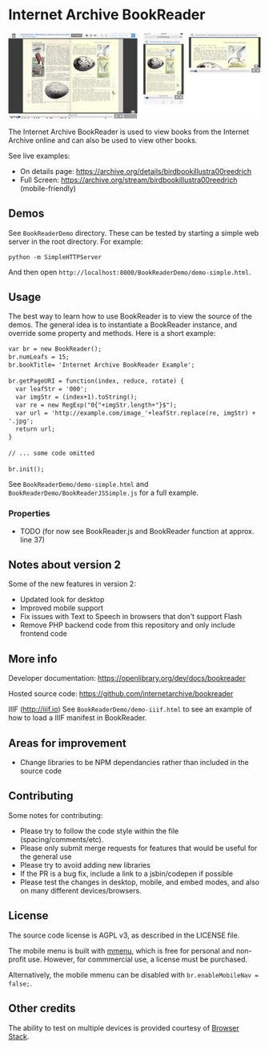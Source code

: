 # Internet Archive BookReader

![](./screenshot.png)

The Internet Archive BookReader is used to view books from the Internet Archive online and can also be used to view other books.

See live examples:
- On details page: https://archive.org/details/birdbookillustra00reedrich
- Full Screen: https://archive.org/stream/birdbookillustra00reedrich (mobile-friendly)


## Demos

See `BookReaderDemo` directory. These can be tested by starting a simple web server in the root directory. For example:

```
python -m SimpleHTTPServer
```

And then open `http://localhost:8000/BookReaderDemo/demo-simple.html`.

## Usage

The best way to learn how to use BookReader is to view the source of the demos. The general idea is to instantiate a BookReader instance, and override some property and methods. Here is a short example:

```
var br = new BookReader();
br.numLeafs = 15;
br.bookTitle= 'Internet Archive BookReader Example';

br.getPageURI = function(index, reduce, rotate) {
  var leafStr = '000';
  var imgStr = (index+1).toString();
  var re = new RegExp("0{"+imgStr.length+"}$");
  var url = 'http://example.com/image_'+leafStr.replace(re, imgStr) + '.jpg';
  return url;
}

// ... some code omitted

br.init();
```

See `BookReaderDemo/demo-simple.html` and `BookReaderDemo/BookReaderJSSimple.js` for a full example.

### Properties

- TODO (for now see BookReader.js and BookReader function at approx. line 37)


## Notes about version 2

Some of the new features in version 2:
- Updated look for desktop
- Improved mobile support
- Fix issues with Text to Speech in browsers that don't support Flash
- Remove PHP backend code from this repository and only include frontend code


## More info

Developer documentation:
https://openlibrary.org/dev/docs/bookreader

Hosted source code:
https://github.com/internetarchive/bookreader

IIIF (http://iiif.io)
See `BookReaderDemo/demo-iiif.html` to see an example of how to load a IIIF manifest in BookReader.


## Areas for improvement
- Change libraries to be NPM dependancies rather than included in the source code


## Contributing

Some notes for contributing:
- Please try to follow the code style within the file (spacing/comments/etc).
- Please only submit merge requests for features that would be useful for the general use
- Please try to avoid adding new libraries
- If the PR is a bug fix, include a link to a jsbin/codepen if possible
- Please test the changes in desktop, mobile, and embed modes, and also on many different devices/browsers.


## License

The source code license is AGPL v3, as described in the LICENSE file.

The mobile menu is built with [mmenu](http://mmenu.frebsite.nl/download.html), which is free for personal and non-profit use. However, for commmercial use, a license must be purchased.

Alternatively, the mobile mmenu can be disabled with `br.enableMobileNav = false;`.


## Other credits

The ability to test on multiple devices is provided courtesy of [Browser Stack](https://www.browserstack.com).
